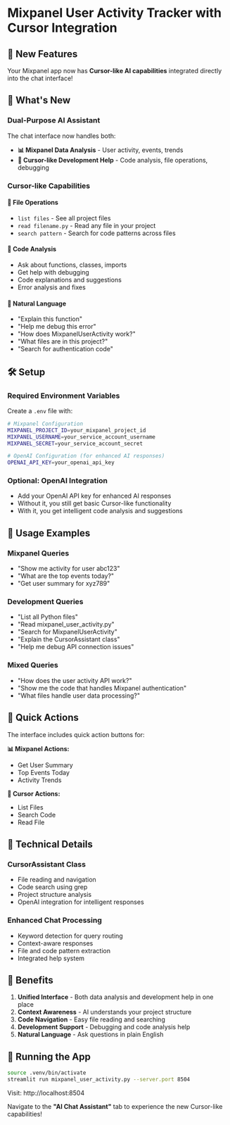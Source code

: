 # Mixpanel User Activity Tracker with Cursor Integration

## 🚀 New Features

Your Mixpanel app now has **Cursor-like AI capabilities** integrated directly into the chat interface!

## 🤖 What's New

### Dual-Purpose AI Assistant
The chat interface now handles both:
- **📊 Mixpanel Data Analysis** - User activity, events, trends
- **🤖 Cursor-like Development Help** - Code analysis, file operations, debugging

### Cursor-like Capabilities

#### 📁 File Operations
- `list files` - See all project files
- `read filename.py` - Read any file in your project
- `search pattern` - Search for code patterns across files

#### 🔧 Code Analysis
- Ask about functions, classes, imports
- Get help with debugging
- Code explanations and suggestions
- Error analysis and fixes

#### 💬 Natural Language
- "Explain this function"
- "Help me debug this error"
- "How does MixpanelUserActivity work?"
- "What files are in this project?"
- "Search for authentication code"

## 🛠️ Setup

### Required Environment Variables

Create a `.env` file with:

```bash
# Mixpanel Configuration
MIXPANEL_PROJECT_ID=your_mixpanel_project_id
MIXPANEL_USERNAME=your_service_account_username
MIXPANEL_SECRET=your_service_account_secret

# OpenAI Configuration (for enhanced AI responses)
OPENAI_API_KEY=your_openai_api_key
```

### Optional: OpenAI Integration
- Add your OpenAI API key for enhanced AI responses
- Without it, you still get basic Cursor-like functionality
- With it, you get intelligent code analysis and suggestions

## 🎯 Usage Examples

### Mixpanel Queries
- "Show me activity for user abc123"
- "What are the top events today?"
- "Get user summary for xyz789"

### Development Queries
- "List all Python files"
- "Read mixpanel_user_activity.py"
- "Search for MixpanelUserActivity"
- "Explain the CursorAssistant class"
- "Help me debug API connection issues"

### Mixed Queries
- "How does the user activity API work?"
- "Show me the code that handles Mixpanel authentication"
- "What files handle user data processing?"

## 🚀 Quick Actions

The interface includes quick action buttons for:

**📊 Mixpanel Actions:**
- Get User Summary
- Top Events Today
- Activity Trends

**🤖 Cursor Actions:**
- List Files
- Search Code
- Read File

## 🔧 Technical Details

### CursorAssistant Class
- File reading and navigation
- Code search using grep
- Project structure analysis
- OpenAI integration for intelligent responses

### Enhanced Chat Processing
- Keyword detection for query routing
- Context-aware responses
- File and code pattern extraction
- Integrated help system

## 🌟 Benefits

1. **Unified Interface** - Both data analysis and development help in one place
2. **Context Awareness** - AI understands your project structure
3. **Code Navigation** - Easy file reading and searching
4. **Development Support** - Debugging and code analysis help
5. **Natural Language** - Ask questions in plain English

## 🚀 Running the App

```bash
source .venv/bin/activate
streamlit run mixpanel_user_activity.py --server.port 8504
```

Visit: http://localhost:8504

Navigate to the **"AI Chat Assistant"** tab to experience the new Cursor-like capabilities! 